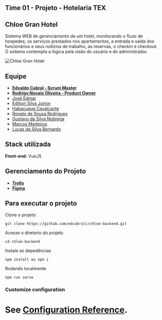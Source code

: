## Time 01 - Projeto - Hotelaria TEX

## Chloe Gran Hotel

Sistema WEB de gerenciamento de um hotel, monitorando o fluxo de hospedes, os serviços prestados nos apartamentos, a entrada e saída dos funcionários e seus rodízios de trabalho, as reservas, o checkin e checkout. O sistema contempla a lógica pela visão do usuário e do administrador.

![Chloe Gran Hotel](https://i.imgur.com/L6sUJBx.png)

## Equipe

-   [**Edvaldo Cabral - Scrum Master**](https://github.com/edcabralc)
-   [**Rodrigo Novais Oliveira - Product Owner**]()
-   [José Edmar]()
-   [Edilton Silva Junior]()
-   [Habacuque Cavalcante]()
-   [Renato de Sousa Rodrigues](https://github.com/Notare)
-   [Gustavo da Silva Nobrega]()
-   [Marcos Medeiros](https://github.com/mrmedeiro)
-   [Lucas da Silva Bernardo]()

## Stack utilizada

**Front-end:** VueJS

## Gerenciamento do Projeto

-   [**Trello**](https://trello.com/b/Yde9XrBe/projeto-hotelaria-backend)
-   [**Figma**](https://www.figma.com/file/KxRREhZ3GBQyiFQfaX2bGC/chloe-grand-hotel?node-id=18%3A479&t=4Wzv7nAF6mdNhZox-0)

## Para executar o projeto

Clone o projeto

```
git clone https://github.com/edcabralc/chloe-backend.git
```

Acesse o diretorio do projeto

```
cd chloe-backend
```

Instale as depedências

```
npm install ou npm i
```

Rodando localmente

```
npm run serve
```

### Customize configuration

# See [Configuration Reference](https://cli.vuejs.org/config/).
